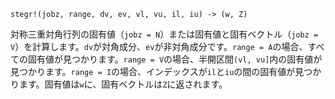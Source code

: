 ```
stegr!(jobz, range, dv, ev, vl, vu, il, iu) -> (w, Z)
```

対称三重対角行列の固有値（`jobz = N`）または固有値と固有ベクトル（`jobz = V`）を計算します。`dv`が対角成分、`ev`が非対角成分です。`range = A`の場合、すべての固有値が見つかります。`range = V`の場合、半開区間`(vl, vu]`内の固有値が見つかります。`range = I`の場合、インデックスが`il`と`iu`の間の固有値が見つかります。固有値は`w`に、固有ベクトルは`Z`に返されます。
